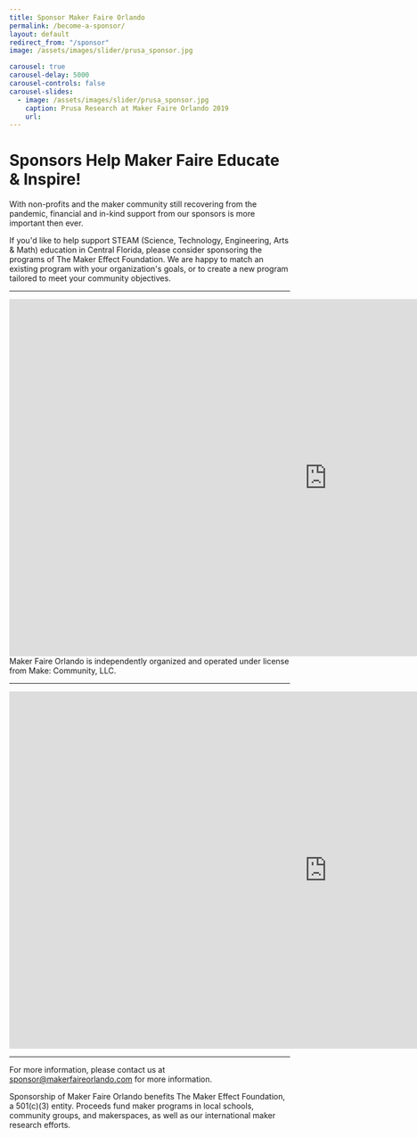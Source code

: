 ```yaml
---
title: Sponsor Maker Faire Orlando
permalink: /become-a-sponsor/
layout: default
redirect_from: "/sponsor"
image: /assets/images/slider/prusa_sponsor.jpg

carousel: true
carousel-delay: 5000
carousel-controls: false
carousel-slides:
  - image: /assets/images/slider/prusa_sponsor.jpg
    caption: Prusa Research at Maker Faire Orlando 2019
    url:
---
```


# Sponsors Help Maker Faire Educate & Inspire!


With non-profits and the maker community still recovering from the pandemic, financial and in-kind support from our sponsors is more important then ever.

If you'd like to help support STEAM (Science, Technology, Engineering, Arts & Math) education in Central Florida, please consider sponsoring the programs of The Maker Effect Foundation. We are happy to match an existing program with your organization's goals, or to create a new program tailored to meet your community objectives.

---
<iframe width="1140" height="641" src="https://www.youtube.com/embed/Ze2G149b4Jk" title="YouTube video player" frameborder="0" allow="accelerometer; autoplay; clipboard-write; encrypted-media; gyroscope; picture-in-picture" allowfullscreen></iframe>
Maker Faire Orlando is independently organized and operated under license from Make: Community, LLC.

---
<iframe width="1140" height="641" src="https://www.youtube.com/embed/g6SkFhdnwmU" title="YouTube video player" frameborder="0" allow="accelerometer; autoplay; clipboard-write; encrypted-media; gyroscope; picture-in-picture" allowfullscreen></iframe>

---

For more information, please contact us at <sponsor@makerfaireorlando.com>  for more information.

Sponsorship of Maker Faire Orlando benefits The Maker Effect Foundation, a 501(c)(3) entity. Proceeds fund maker programs in local schools, community groups, and makerspaces, as well as our international maker research efforts.
